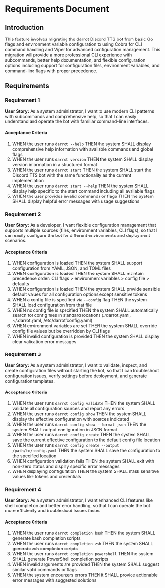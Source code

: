 # Requirements Document

## Introduction

This feature involves migrating the darrot Discord TTS bot from basic Go flags and environment variable configuration to using Cobra for CLI command handling and Viper for advanced configuration management. This migration will provide a more professional CLI experience with subcommands, better help documentation, and flexible configuration options including support for configuration files, environment variables, and command-line flags with proper precedence.

## Requirements

### Requirement 1

**User Story:** As a system administrator, I want to use modern CLI patterns with subcommands and comprehensive help, so that I can easily understand and operate the bot with familiar command-line interfaces.

#### Acceptance Criteria

1. WHEN the user runs `darrot --help` THEN the system SHALL display comprehensive help information with available commands and global flags
2. WHEN the user runs `darrot version` THEN the system SHALL display version information in a structured format
3. WHEN the user runs `darrot start` THEN the system SHALL start the Discord TTS bot with the same functionality as the current implementation
4. WHEN the user runs `darrot start --help` THEN the system SHALL display help specific to the start command including all available flags
5. WHEN the user provides invalid commands or flags THEN the system SHALL display helpful error messages with usage suggestions

### Requirement 2

**User Story:** As a developer, I want flexible configuration management that supports multiple sources (files, environment variables, CLI flags), so that I can easily configure the bot for different environments and deployment scenarios.

#### Acceptance Criteria

1. WHEN configuration is loaded THEN the system SHALL support configuration from YAML, JSON, and TOML files
2. WHEN configuration is loaded THEN the system SHALL maintain precedence order: CLI flags > environment variables > config file > defaults
3. WHEN configuration is loaded THEN the system SHALL provide sensible default values for all configuration options except sensitive tokens
4. WHEN a config file is specified via `--config` flag THEN the system SHALL load configuration from that file
5. WHEN no config file is specified THEN the system SHALL automatically search for config files in standard locations (./darrot.yaml, ~/.darrot.yaml, /etc/darrot/config.yaml)
6. WHEN environment variables are set THEN the system SHALL override config file values but be overridden by CLI flags
7. WHEN invalid configuration is provided THEN the system SHALL display clear validation error messages

### Requirement 3

**User Story:** As a system administrator, I want to validate, inspect, and create configuration files without starting the bot, so that I can troubleshoot configuration issues, verify settings before deployment, and generate configuration templates.

#### Acceptance Criteria

1. WHEN the user runs `darrot config validate` THEN the system SHALL validate all configuration sources and report any errors
2. WHEN the user runs `darrot config show` THEN the system SHALL display the effective configuration with sources indicated
3. WHEN the user runs `darrot config show --format json` THEN the system SHALL output configuration in JSON format
4. WHEN the user runs `darrot config create` THEN the system SHALL save the current effective configuration to the default config file location
5. WHEN the user runs `darrot config create --output /path/to/config.yaml` THEN the system SHALL save the configuration to the specified location
6. WHEN configuration validation fails THEN the system SHALL exit with non-zero status and display specific error messages
7. WHEN displaying configuration THEN the system SHALL mask sensitive values like tokens and credentials

### Requirement 4

**User Story:** As a system administrator, I want enhanced CLI features like shell completion and better error handling, so that I can operate the bot more efficiently and troubleshoot issues faster.

#### Acceptance Criteria

1. WHEN the user runs `darrot completion bash` THEN the system SHALL generate bash completion scripts
2. WHEN the user runs `darrot completion zsh` THEN the system SHALL generate zsh completion scripts
3. WHEN the user runs `darrot completion powershell` THEN the system SHALL generate PowerShell completion scripts
4. WHEN invalid arguments are provided THEN the system SHALL suggest similar valid commands or flags
5. WHEN the system encounters errors THEN it SHALL provide actionable error messages with suggested solutions